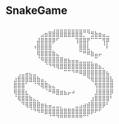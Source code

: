 #               SnakeGame

⠀⠀⠀⠀⠀⠀⠀⠀⠀⠀⠀⠀⢀⣀⣀⣀⣀⣀⣀⣀⣀⣀⠀⠀⠀⠀⠀⠀⠀⠀
⠀⠀⠀⠀⠀⠀⠀⠀⠀⣠⣶⣿⣿⣿⣿⣿⣿⣿⣿⣿⡉⠙⣻⣷⣶⣤⣀⠀⠀⠀
⠀⠀⠀⠀⠀⠀⠀⠀⣼⣿⣿⣿⡿⠋⠀⠀⠀⠀⢹⣿⣿⡟⠉⠉⠉⢻⡿⠀⠀⠀
⠀⠀⠀⠀⠀⠀⠀⠰⣿⣿⣿⣿⠀⠀⠀⠀⠀⠀⠀⣿⣿⣇⠀⠀⠀⠈⠇⠀⠀⠀
⠀⠀⠀⠀⠀⠀⠀⠀⢿⣿⣿⣿⣷⣄⠀⠀⠀⠀⠀⠉⠛⠿⣷⣤⡤⠀⠀⠀⠀⠀
⠀⠀⠀⠀⠀⠀⠀⠀⠈⠻⣿⣿⣿⣿⣿⣶⣦⣤⣤⣀⣀⣀⡀⠉⠀⠀⠀⠀⠀⠀
⠀⠀⠀⠀⠀⠀⠀⠀⠀⠀⠈⠙⠻⢿⣿⣿⣿⣿⣿⣿⣿⣿⣿⣿⣦⡀⠀⠀⠀⠀
⠀⠀⠀⢀⣀⣤⣄⣀⠀⠀⠀⠀⠀⠀⠀⠉⠉⠙⠛⠿⣿⣿⣿⣿⣿⣿⣦⠀⠀⠀
⠀⠀⣰⣿⣿⣿⣿⣿⣷⣤⡀⠀⠀⠀⠀⠀⠀⠀⠀⠀⠀⠙⢿⣿⣿⣿⣿⣧⠀⠀
⠀⠀⣿⣿⣿⠁⠀⠈⠙⢿⣿⣦⣄⠀⠀⠀⠀⠀⠀⠀⠀⠀⠀⢻⣿⣿⣿⣿⠀⠀
⠀⠀⢿⣿⣿⣆⠀⠀⠀⠀⠈⠛⠿⣿⣶⣦⡤⠴⠀⠀⠀⠀⠀⣸⣿⣿⣿⡿⠀⠀
⠀⠀⠈⢿⣿⣿⣷⣄⡀⠀⠀⠀⠀⠀⠀⠀⠀⠀⠀⠀⠀⠀⣰⣿⣿⣿⣿⠃⠀⠀
⠀⠀⠀⠀⠙⢿⣿⣿⣿⣶⣦⣤⣀⣀⡀⠀⠀⠀⣀⣠⣴⣾⣿⣿⣿⡿⠃⠀⠀⠀
⠀⠀⠀⠀⠀⠀⠈⠙⠻⠿⣿⣿⣿⣿⣿⣿⣿⣿⣿⣿⣿⣿⡿⠟⠋⠀⠀⠀⠀⠀
⠀⠀⠀⠀⠀⠀⠀⠀⠀⠀⠀⠈⠉⠙⠛⠛⠛⠛⠛⠛⠉⠁⠀⠀⠀⠀⠀⠀⠀⠀
